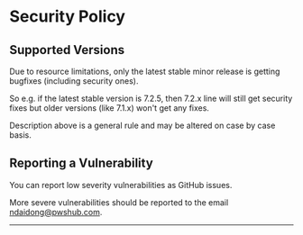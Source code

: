 # Security Policy

## Supported Versions

Due to resource limitations, only the latest stable minor release is getting bugfixes (including security ones).

So e.g. if the latest stable version is 7.2.5, then 7.2.x line will still get security fixes but older versions (like 7.1.x) won't get any fixes.

Description above is a general rule and may be altered on case by case basis.

## Reporting a Vulnerability

You can report low severity vulnerabilities as GitHub issues.

More severe vulnerabilities should be reported to the email ndaidong@pwshub.com.

---

